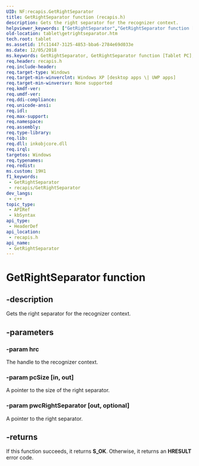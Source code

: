 ```yaml
---
UID: NF:recapis.GetRightSeparator
title: GetRightSeparator function (recapis.h)
description: Gets the right separator for the recognizer context.
helpviewer_keywords: ["GetRightSeparator","GetRightSeparator function [Tablet PC]","recapis/GetRightSeparator","tablet.getrightseparator"]
old-location: tablet\getrightseparator.htm
tech.root: tablet
ms.assetid: 1fc11447-3125-4853-bba6-2784e69d033e
ms.date: 12/05/2018
ms.keywords: GetRightSeparator, GetRightSeparator function [Tablet PC], recapis/GetRightSeparator, tablet.getrightseparator
req.header: recapis.h
req.include-header: 
req.target-type: Windows
req.target-min-winverclnt: Windows XP [desktop apps \| UWP apps]
req.target-min-winversvr: None supported
req.kmdf-ver: 
req.umdf-ver: 
req.ddi-compliance: 
req.unicode-ansi: 
req.idl: 
req.max-support: 
req.namespace: 
req.assembly: 
req.type-library: 
req.lib: 
req.dll: inkobjcore.dll
req.irql: 
targetos: Windows
req.typenames: 
req.redist: 
ms.custom: 19H1
f1_keywords:
 - GetRightSeparator
 - recapis/GetRightSeparator
dev_langs:
 - c++
topic_type:
 - APIRef
 - kbSyntax
api_type:
 - HeaderDef
api_location:
 - recapis.h
api_name:
 - GetRightSeparator
---
```


# GetRightSeparator function


## -description

Gets the right separator for the recognizer context.

## -parameters

### -param hrc

The handle to the recognizer context.

### -param pcSize [in, out]

A pointer to the size of the right separator.

### -param pwcRightSeparator [out, optional]

A pointer to the right separator.

## -returns

If this function succeeds, it returns <b>S_OK</b>. Otherwise, it returns an <b>HRESULT</b> error code.

